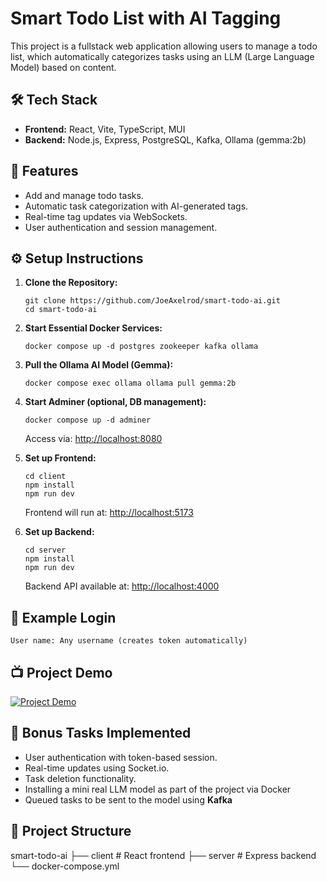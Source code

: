 
Smart Todo List with AI Tagging
===============================

This project is a fullstack web application allowing users to manage a todo list, which automatically categorizes tasks using an LLM (Large Language Model) based on content.

🛠️ Tech Stack
--------------

*   **Frontend:** React, Vite, TypeScript, MUI
*   **Backend:** Node.js, Express, PostgreSQL, Kafka, Ollama (gemma:2b)

🚀 Features
-----------

*   Add and manage todo tasks.
*   Automatic task categorization with AI-generated tags.
*   Real-time tag updates via WebSockets.
*   User authentication and session management.

⚙️ Setup Instructions
---------------------

1.  **Clone the Repository:**
    
        git clone https://github.com/JoeAxelrod/smart-todo-ai.git
        cd smart-todo-ai
    
2.  **Start Essential Docker Services:**
    
        docker compose up -d postgres zookeeper kafka ollama
    
3.  **Pull the Ollama AI Model (Gemma):**
    
        docker compose exec ollama ollama pull gemma:2b
    
4.  **Start Adminer (optional, DB management):**
    
        docker compose up -d adminer
    
    Access via: [http://localhost:8080](http://localhost:8080)
5.  **Set up Frontend:**
    
        cd client
        npm install
        npm run dev
    
    Frontend will run at: [http://localhost:5173](http://localhost:5173)
6.  **Set up Backend:**
    
        cd server
        npm install
        npm run dev
    
    Backend API available at: [http://localhost:4000](http://localhost:4000)

🔑 Example Login
----------------

    User name: Any username (creates token automatically)

📺 Project Demo
---------------

[![Project Demo](https://i9.ytimg.com/vi/WSl_B8qAZyM/mqdefault.jpg?sqp=CNDU5MIG&rs=AOn4CLBuQJk0Cd4hPDchuxkeXMNBHZbkDg&retry=2)](https://www.youtube.com/watch?v=WSl_B8qAZyM)


🎯 Bonus Tasks Implemented
--------------------------

*   User authentication with token-based session.
*   Real-time updates using Socket.io.
*   Task deletion functionality.
*   Installing a mini real LLM model as part of the project via Docker
*   Queued tasks to be sent to the model using **Kafka**

📂 Project Structure
--------------------

smart-todo-ai
├── client        # React frontend
├── server        # Express backend
└── docker-compose.yml